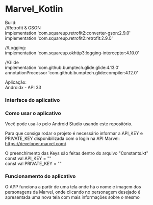 # Marvel_Kotlin
Build:<br />
//Retrofit & GSON <br />
    implementation 'com.squareup.retrofit2:converter-gson:2.9.0'<br />
    implementation 'com.squareup.retrofit2:retrofit:2.9.0'<br />

//Logging:<br />
    implementation 'com.squareup.okhttp3:logging-interceptor:4.10.0'<br />

//Glide<br />
    implementation 'com.github.bumptech.glide:glide:4.13.0'<br />
    annotationProcessor 'com.github.bumptech.glide:compiler:4.12.0'<br />

Aplicação:<br />
    Androidx - API 33<br />

<h3>Interface do aplicativo</h3>

<h3>Como usar o aplicativo</h3>
Você pode usa-lo pelo Android Studio usando este repositório.<br/>

Para que consiga rodar o projeto é necessário informar a API_KEY e PRIVATE_KEY disponibilizada com o login na API Marvel: https://developer.marvel.com/<br>

O preenchimento das Keys são feitas dentro do arquivo "Constants.kt"<br/>
const val API_KEY = ""<br/>
const val PRIVATE_KEY = ""<br/>

<h3>Funcionamento do aplicativo</h3>
O APP funciona a partir de uma tela onde há o nome e imagem dos personagens da Marvel, onde clicando no personagem desejado é apresentada uma nova tela com mais informações sobre o mesmo<br />